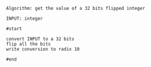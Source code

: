     Algorithm: get the value of a 32 bits flipped integer

    INPUT: integer

    #start

    convert INPUT to a 32 bits
    flip all the bits 
    write conversion to radix 10

    #end